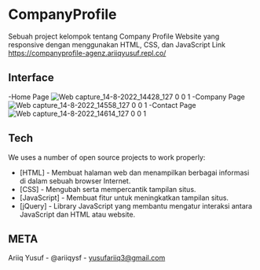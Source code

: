 # CompanyProfile
Sebuah project kelompok tentang Company Profile Website yang responsive dengan menggunakan HTML, CSS, dan JavaScript
Link https://companyprofile-agenz.ariiqyusuf.repl.co/

## Interface
-Home Page
  ![Web capture_14-8-2022_14428_127 0 0 1](https://user-images.githubusercontent.com/90300637/184526529-95692a6b-96d6-41b2-8311-2b5446187e28.jpeg)
-Company Page
  ![Web capture_14-8-2022_14558_127 0 0 1](https://user-images.githubusercontent.com/90300637/184526528-44f20fad-b810-4aa4-860e-709eb5729156.jpeg)
-Contact Page
  ![Web capture_14-8-2022_14614_127 0 0 1](https://user-images.githubusercontent.com/90300637/184526525-57597100-60c9-4afa-9a25-69ed1c1aa06c.jpeg)


## Tech

We uses a number of open source projects to work properly:

- [HTML] - Membuat halaman web dan menampilkan berbagai informasi di dalam sebuah browser Internet.
- [CSS] - Mengubah serta mempercantik tampilan situs.
- [JavaScript] - Membuat fitur untuk meningkatkan tampilan situs.
- [jQuery] - Library JavaScript yang membantu mengatur interaksi antara JavaScript dan HTML atau website.


## META
Ariiq Yusuf - @ariiqysf - yusufariiq3@gmail.com
